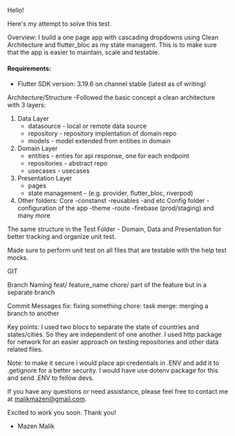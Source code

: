 Hello!

Here's my attempt to solve this test.

Overview:
I build a one page app with cascading dropdowns using Clean Architecture and flutter_bloc as my state managent. This is to make sure that the app is easier to maintain, scale and testable.

#### Requirements:

- Flutter SDK version: 3.19.6 on channel stable (latest as of writing)

Architecture/Structure
-Followed the basic concept a clean architecture with 3 layers:

1. Data Layer
   - datasource - local or remote data source
   - repository - repository implentation of domain repo
   - models - model extended from entities in domain
2. Domain Layer
   - entities - enties for api response, one for each endpoint
   - repositories - abstract repo
   - usecases - usecases
3. Presentation Layer
   - pages
   - state management - (e.g. provider, flutter_bloc, riverpod)
4. Other folders:
   Core
   -constanst
   -reusables
   -and etc
   Config folder - configuration of the app
   -theme
   -route
   -firebase (prod/staging) and many more

The same structure in the Test Folder - Domain, Data and Presentation for better tracking and organize unit test.

Made sure to perform unit test on all files that are testable with the help test mocks.

GIT

Branch Naming
feat/ feature_name
chore/ part of the feature but in a separate branch

Commit Messages
fix: fixing something
chore: task
merge: merging a branch to another

Key points:
I used two blocs to separate the state of countries and states/cities. So they are independent of one another.
I used http package for network for an easier approach on testing repositories and other data related files.

Note: to make it secure i would place api credentials in .ENV and add it to .getignore for a better security. I would have use dotenv package for this and send .ENV to fellow devs.

If you have any questions or need assistance, please feel free to contact me at malikmazen@gmail.com.

Excited to work you soon. Thank you!

- Mazen Malik
